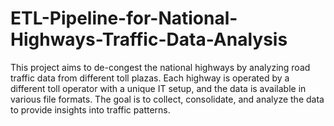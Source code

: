 # ETL-Pipeline-for-National-Highways-Traffic-Data-Analysis
This project aims to de-congest the national highways by analyzing road traffic data from different toll plazas. Each highway is operated by a different toll operator with a unique IT setup, and the data is available in various file formats. The goal is to collect, consolidate, and analyze the data to provide insights into traffic patterns.
